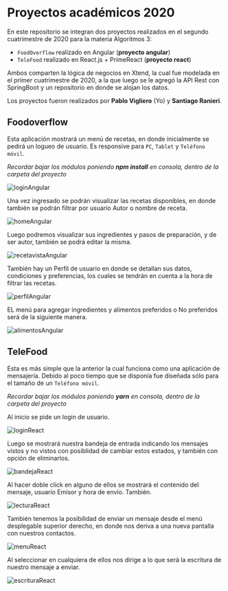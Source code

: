 
# Proyectos académicos 2020

En este repositorio se integran dos proyectos realizados en el segundo cuatrimestre de 2020 para la materia Algoritmos 3:

- `FoodOverflow` realizado en Angular (**proyecto angular**)
- `TeleFood` realizado en React.js + PrimeReact (**proyecto react**)

Ambos comparten la lógica de negocios en Xtend, la cual fue modelada en el primer cuatrimestre de 2020, a la que luego se le agregó la API Rest con SpringBoot y un repositorio en donde se alojan los datos.



Los proyectos fueron realizados por **Pablo Vigliero** (Yo) y **Santiago Ranieri**.



## Foodoverflow

Esta aplicación mostrará un menú de recetas, en donde inicialmente se pedirá un logueo de usuario. Es responsive para `PC`, `Tablet` y `Teléfono móvil`.

_Recordar bajar los módulos poniendo **npm install** en consola, dentro de la carpeta del proyecto_

![loginAngular](https://github.com/pablovig/proyectosunsam-2020/raw/master/imagenes%20README/foodoverflow/login.JPG)

Una vez ingresado se podrán visualizar las recetas disponibles, en donde también se podrán filtrar por usuario Autor o nombre de receta.

![homeAngular](https://github.com/pablovig/proyectosunsam-2020/raw/master/imagenes%20README/foodoverflow/home.JPG)

Luego podremos visualizar sus ingredientes y pasos de preparación, y de ser autor, también se podrá editar la misma.

![recetavistaAngular](https://github.com/pablovig/proyectosunsam-2020/raw/master/imagenes%20README/foodoverflow/recetavista.JPG)

También hay un Perfil de usuario en donde se detallan sus datos, condiciones y preferencias, los cuales se tendrán en cuenta a la hora de filtrar las recetas.

![perfilAngular](https://github.com/pablovig/proyectosunsam-2020/raw/master/imagenes%20README/foodoverflow/perfil.JPG)

EL menú para agregar ingredientes y alimentos preferidos o No preferidos será de la siguiente manera.

![alimentosAngular](https://github.com/pablovig/proyectosunsam-2020/raw/master/imagenes%20README/foodoverflow/alimentos.JPG)



## TeleFood

Esta es más simple que la anterior la cual funciona como una aplicación de mensajería. Debido al poco tiempo que se disponía fue diseñada sólo para el tamaño de un `Teléfono móvil`.

_Recordar bajar los módulos poniendo **yarn** en consola, dentro de la carpeta del proyecto_

Al inicio se pide un login de usuario.

![loginReact](https://github.com/pablovig/proyectosunsam-2020/blob/master/imagenes%20README/telefood/login.JPG)

Luego se mostrará nuestra bandeja de entrada indicando los mensajes vistos y no vistos con posiblidad de cambiar estos estados, y también con opción de eliminarlos.

![bandejaReact](https://github.com/pablovig/proyectosunsam-2020/blob/master/imagenes%20README/telefood/bandeja.JPG)

Al hacer doble click en alguno de ellos se mostrará el contenido del mensaje, usuario Emisor y hora de envío. También.

![lecturaReact](https://github.com/pablovig/proyectosunsam-2020/blob/master/imagenes%20README/telefood/lectura.JPG)

También tenemos la posibilidad de enviar un mensaje desde el menú desplegable superior derecho, en donde nos deriva a una nueva pantalla con nuestros 
contactos.

![menuReact](https://github.com/pablovig/proyectosunsam-2020/blob/master/imagenes%20README/telefood/menudesplegable.jpg)

Al seleccionar en cualquiera de ellos nos dirige a lo que será la escritura de nuestro mensaje a enviar.

![escrituraReact](https://github.com/pablovig/proyectosunsam-2020/blob/master/imagenes%20README/telefood/escritura.JPG)
